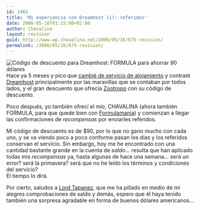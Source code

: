 ```yaml
---
id: 1465
title: 'Mi experiencia con Dreamhost (i): referidos'
date: 2006-05-16T01:15:08+02:00
author: Chavalina
layout: revision
guid: http://www.wp.chavalina.net/2006/05/16/675-revision/
permalink: /2006/05/16/675-revision/
---
```

<img class="imgizqda" src="http://formulamania.com/n/img/publicidad/dreamhost.png" alt="Código de descuento para Dreamhost: FORMULA para ahorrar 90 dólares" /> Hace ya 5 meses y pico que <a href="http://chavalina.net/comentar.php?idpost=618" target="_blank">cambié de servicio de alojamiento</a> y contraté <a href="http://www.dreamhost.com/r.cgi?chavalina" target="_blank">Dreamhost</a> principalmente por las maravillas que se contaban por todos lados, y el gran descuento que ofrecía <a href="http://mundogeek.net/archivos/2006/01/08/alojamiento-con-20gb-de-espacio-y-1000gb-de-ancho-de-banda-por-2-euros-al-mes/" target="_blank">Zootropo</a> con su código de descuento.

Poco después, yo también ofrecí el mío, CHAVALINA (ahora también FORMULA, para que quede bien con <a href="http://formulamania.com/news/index.php" target="_blank">Formulamania</a>) y comienzan a llegar las confirmaciones de _recompensas_ por enviarles referidos.

Mi código de descuento es de $90, por lo que no gano mucho con cada uno, y se va viendo poco a poco conforme pasan los días y los referidos conservan el servicio. Sin embargo, hoy me he encontrado con una cantidad bastante grande en la cuenta de _saldo_… resulta que han aplicado todas mis _recompensas_ ya, hasta algunas de hace una semana… será un error? será la primavera? será que no he leído los términos y condiciones del servicio?  
El tiempo lo dirá.

Por cierto, saludos a <a href="http://tapanez.com/" target="_blank">Lord Tapanez</a>, que me ha pillado en medio de mi alegres comprobaciones de saldo y demás, espero que él haya tenido también una sorpresa agradable en forma de buenos dólares americanos…